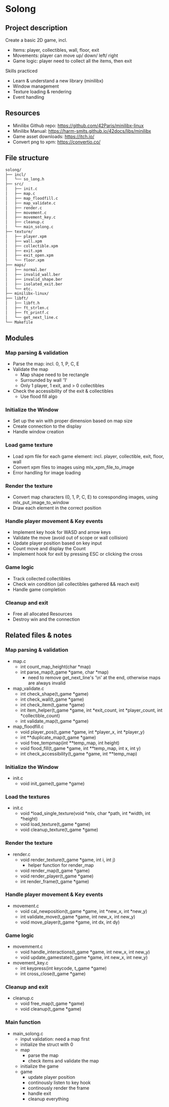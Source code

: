 
# Solong

## Project description

Create a basic 2D game, incl.
- Items: player, collectibles, wall, floor, exit
- Movements: player can move up/ down/ left/ right
- Game logic: player need to collect all the items, then exit

Skills practiced
- Learn & understand a new library (minilibx)
- Window management
- Texture loading & rendering
- Event handling
## Resources
- Minilibx Github repo: https://github.com/42Paris/minilibx-linux
- Minilibx Manual: https://harm-smits.github.io/42docs/libs/minilibx
- Game asset downloads: https://itch.io/
- Convert png to xpm: https://convertio.co/


## File structure

```markdown
solong/
├── incl/
│   └── so_long.h
├── src/
│   ├── init.c
│   ├── map.c
│   ├── map_floodfill.c
│   ├── map_validate.c
│   ├── render.c
│   ├── movement.c
│   ├── movement_key.c
│   ├── cleanup.c
│   └── main_solong.c
├── texture/
│   ├── player.xpm
│   ├── wall.xpm
│   ├── collectible.xpm
│   ├── exit.xpm
│   ├── exit_open.xpm
│   └── floor.xpm
├── maps/
│   ├── normal.ber
│   ├── invalid_wall.ber
│   ├── invalid_shape.ber
│   ├── isolated_exit.ber
│   └── etc.
├── minilibx-linux/
├── libft/
│   ├── libft.h
│   ├── ft_strlen.c
│   ├── ft_printf.c
│   └── get_next_line.c
└── Makefile
```

## Modules

### Map parsing & validation
- Parse the map: incl. 0, 1, P, C, E
- Validate the map
    - Map shape need to be rectangle
    - Surrounded by wall '1'
    - Only 1 player, 1 exit, and > 0 collectibles
- Check the accessibility of the exit & collectibles
    - Use flood fill algo
### Initialize the Window
- Set up the win with proper dimension based on map size
- Create connection to the display
- Handle window creation
### Load game texture
- Load xpm file for each game element: incl. player, collectible, exit, floor, wall
- Convert xpm files to images using mlx_xpm_file_to_image
- Error handling for image loading
### Render the texture
- Convert map characters (0, 1, P, C, E) to coresponding images, using mlx_put_image_to_window
- Draw each element in the correct position
### Handle player movement & Key events
- Implement key hook for WASD and arrow keys
- Validate the move (avoid out of scope or wall collision)
- Update player position based on key input
- Count move and display the Count
- Implement hook for exit by pressing ESC or clicking the cross
### Game logic
- Track collected collectibles
- Check win condition (all collectibles gathered && reach exit)
- Handle game completion
### Cleanup and exit
- Free all allocated Resources
- Destroy win and the connection

## Related files & notes
### Map parsing & validation
- map.c
    - int count_map_height(char *map)
    - int parse_map(t_game *game, char *map)
        - need to remove get_next_line's '\n' at the end, otherwise maps are always invalid
- map_validate.c
    - int	check_shape(t_game *game)
    - int	check_wall(t_game *game)
    - int	check_item(t_game *game)
    - int	item_helper(t_game *game, int *exit_count, int *player_count, int *collectible_count)
    - int	validate_map(t_game *game)
- map_floodfill.c
    - void	player_pos(t_game *game, int *player_x, int *player_y)
    - int	**duplicate_map(t_game *game)
    - void	free_tempmap(int **temp_map, int height)
    - void	flood_fill(t_game *game, int **temp_map, int x, int y)
    - int	check_accessibility(t_game *game, int **temp_map)

### Initialize the Window
- init.c
    - void	init_game(t_game *game)

### Load the textures
- init.c 
    - void	*load_single_texture(void *mlx, char *path, int *width, int *height)
    - void	load_texture(t_game *game)
    - void	cleanup_texture(t_game *game)

### Render the texture
- render.c 
    - void	render_texture(t_game *game, int i, int j)
        - helper function for render_map
    - void	render_map(t_game *game)
    - void	render_player(t_game *game)
    - int	render_frame(t_game *game)

### Handle player movement & Key events
- movement.c 
    - void	cal_newposition(t_game *game, int *new_x, int *new_y)
    - int	validate_move(t_game *game, int new_x, int new_y)
    - void	move_player(t_game *game, int dx, int dy)

### Game logic
- movemment.c 
    - void	handle_interactions(t_game *game, int new_x, int new_y)
    - void	update_gamestate(t_game *game, int new_x, int new_y)
- movement_key.c 
    - int	keypress(int keycode, t_game *game)
    - int	cross_close(t_game *game)

### Cleanup and exit
- cleanup.c 
    - void	free_map(t_game *game)
    - void	cleanup(t_game *game)

### Main function
- main_solong.c 
    - input validation: need a map first
    - initialize the struct with 0
    - map
        - parse the map
        - check items and validate the map
    - initialize the game
    - game
        - update player position
        - continously listen to key hook
        - continously render the frame 
        - handle exit
        - cleanup everything

